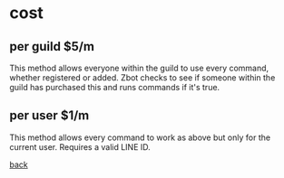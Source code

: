 # cost
## per guild $5/m
This method allows everyone within the guild to use every command, whether registered or added. Zbot checks to see if someone within the guild has purchased this and runs commands if it's true.

## per user $1/m
This method allows every command to work as above but only for the current user. Requires a valid LINE ID.

[back](index)
<!--stackedit_data:
eyJoaXN0b3J5IjpbMTI0MTUzMTI2Niw3MzA5OTgxMTZdfQ==
-->